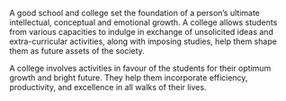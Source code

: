 A good school and college set the foundation of a person’s ultimate intellectual, conceptual and emotional growth. A college allows students from various capacities to indulge in exchange of unsolicited ideas and extra-curricular activities, along with imposing studies, help them shape them as future assets of the society. 

A college involves activities in favour of the students for their optimum growth and bright future. They help them incorporate efficiency, productivity, and excellence in all walks of their lives.
